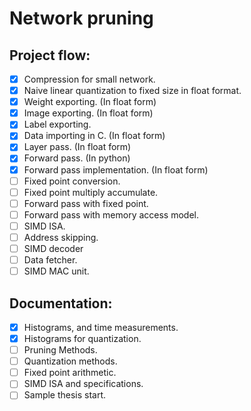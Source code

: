 # Network pruning

## Project flow:

- [X] Compression for small network.
- [X] Naive linear quantization to fixed size in float format.
- [X] Weight exporting. (In float form)
- [X] Image exporting. (In float form)
- [X] Label exporting.
- [X] Data importing in C. (In float form)
- [X] Layer pass. (In float form)
- [X] Forward pass. (In python)
- [X] Forward pass implementation. (In float form)
- [ ] Fixed point conversion.
- [ ] Fixed point multiply accumulate.
- [ ] Forward pass with fixed point.
- [ ] Forward pass with memory access model.
- [ ] SIMD ISA.
- [ ] Address skipping.
- [ ] SIMD decoder
- [ ] Data fetcher.
- [ ] SIMD MAC unit.

## Documentation:
- [X] Histograms, and time measurements.
- [X] Histograms for quantization.
- [ ] Pruning Methods.
- [ ] Quantization methods.
- [ ] Fixed point arithmetic.
- [ ] SIMD ISA and specifications.
- [ ] Sample thesis start.
